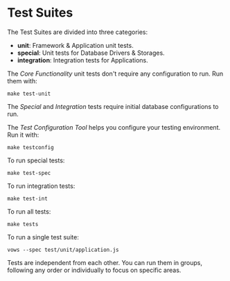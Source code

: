 
# Test Suites

The Test Suites are divided into three categories:

- **unit**: Framework & Application unit tests.
- **special**: Unit tests for Database Drivers & Storages.
- **integration**: Integration tests for Applications.

The _Core Functionality_ unit tests don't require any configuration to run. Run them with:

    make test-unit

The _Special_ and _Integration_ tests require initial database configurations to run. 

The _Test Configuration Tool_ helps you configure your testing environment. Run it with:

    make testconfig

To run special tests:

    make test-spec

To run integration tests:

    make test-int
    
To run all tests:
    
    make tests
    
To run a single test suite:

    vows --spec test/unit/application.js
    
Tests are independent from each other. You can run them in groups, following any order
or individually to focus on specific areas.